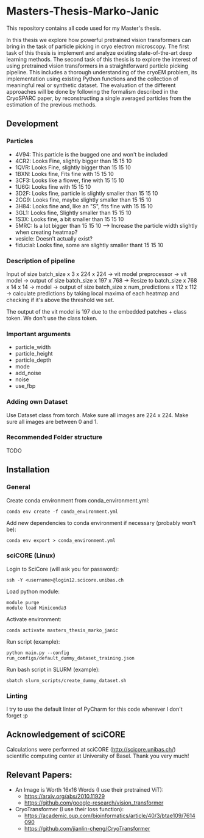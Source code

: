 # Masters-Thesis-Marko-Janic
This repository contains all code used for my Master's thesis.

In this thesis we explore how powerful pretrained vision transformers can bring in the task of particle picking in cryo 
electron microscopy. The first task of this thesis is implement and analyze existing state-of-the-art deep learning 
methods. The second task of this thesis is to explore the interest of using pretrained vision transformers in a 
straightforward particle picking pipeline. This includes a thorough understanding of the cryoEM problem, 
its implementation using existing Python functions and the collection of meaningful real or synthetic dataset. The 
evaluation of the different approaches will be done by following the formalism described in the CryoSPARC paper, by 
reconstructing a single averaged particles from the estimation of the previous methods.

## Development
### Particles
- 4V94:     This particle is the bugged one and won't be included
- 4CR2:     Looks Fine, slightly bigger than 15 15 10
- 1QVR:     Looks Fine, slightly bigger than 15 15 10
- 1BXN:     Looks fine, Fits fine with 15 15 10
- 3CF3:     Looks like a flower, fine with 15 15 10
- 1U6G:     Looks fine with 15 15 10
- 3D2F:     Looks fine, particle is slightly smaller than 15 15 10
- 2CG9:     Looks fine, maybe slightly smaller than 15 15 10
- 3H84:     Looks fine and, like an "S", fits fine with 15 15 10
- 3GL1:     Looks fine, Slightly smaller than 15 15 10
- 1S3X:     Looks fine, a bit smaller than 15 15 10
- 5MRC:     Is a lot bigger than 15 15 10 --> Increase the particle width slightly when creating heatmap?
- vesicle:  Doesn't actually exist?
- fiducial: Looks fine, some are slightly smaller thant 15 15 10

### Description of pipeline
Input of size batch_size x 3 x 224 x 224 -> vit model preprocessor -> vit model -> output of size batch_size x 197 x 768
-> Resize to batch_size x 768 x 14 x 14 -> model -> output of size batch_size x num_predictions x 112 x 112 -> 
calculate predictions by taking local maxima of each heatmap and checking if it's above the threshold we set.

The output of the vit model is 197 due to the embedded patches + class token. We don't use the class token.

### Important arguments
- particle_width
- particle_height
- particle_depth
- mode
- add_noise
- noise
- use_fbp

### Adding own Dataset
Use Dataset class from torch. Make sure all images are 224 x 224. Make sure all images are between 0 and 1.

### Recommended Folder structure
TODO

## Installation
### General
Create conda environment from conda_environment.yml:
```
conda env create -f conda_environment.yml
```
Add new dependencies to conda environment if necessary (probably won't be):
```
conda env export > conda_environment.yml
```

### sciCORE (Linux)
Login to SciCore (will ask you for password):
```
ssh -Y <username>@login12.scicore.unibas.ch
```
Load python module:
```
module purge
module load Miniconda3
```
Activate environment:
```
conda activate masters_thesis_marko_janic
```
Run script (example):
```
python main.py --config run_configs/default_dummy_dataset_training.json
```
Run bash script in SLURM (example):
```
sbatch slurm_scripts/create_dummy_dataset.sh
```

### Linting
I try to use the default linter of PyCharm for this code wherever I don't forget :p

## Acknowledgement of sciCORE
Calculations were performed at sciCORE (http://scicore.unibas.ch/) scientific computing center at University of Basel.
Thank you very much!

## Relevant Papers:
- An Image is Worth 16x16 Words (I use their pretrained ViT): 
  - https://arxiv.org/abs/2010.11929
  - https://github.com/google-research/vision_transformer
- CryoTransformer (I use their loss function): 
  - https://academic.oup.com/bioinformatics/article/40/3/btae109/7614090
  - https://github.com/jianlin-cheng/CryoTransformer
